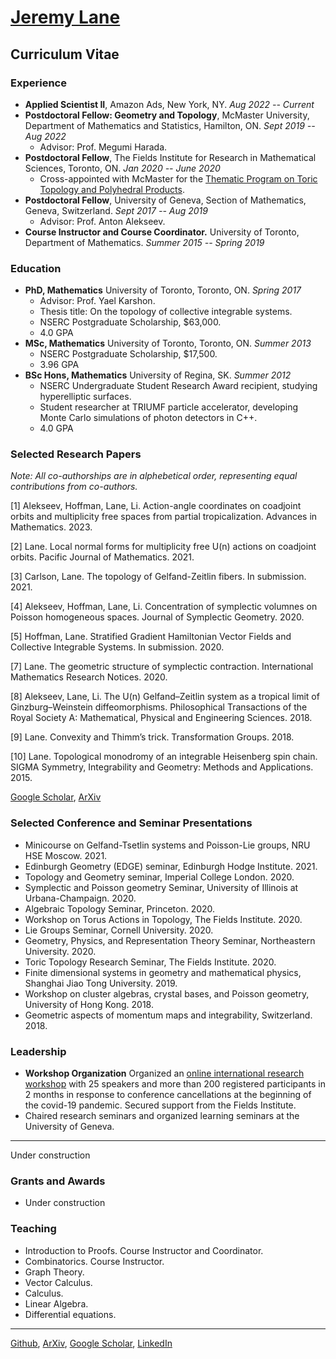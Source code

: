 # [Jeremy Lane](https://lanej5.github.io/)


## Curriculum Vitae


### Experience

- **Applied Scientist II**, Amazon Ads, New York, NY. *Aug 2022 -- Current*
- **Postdoctoral Fellow: Geometry and Topology**, McMaster University, Department of Mathematics and Statistics, Hamilton, ON. *Sept 2019 -- Aug 2022*
    - Advisor: Prof. Megumi Harada.
- **Postdoctoral Fellow**, The Fields Institute for Research in Mathematical Sciences, Toronto, ON. *Jan 2020 -- June 2020*
    - Cross-appointed with McMaster for the [Thematic Program on Toric Topology and Polyhedral Products](http://www.fields.utoronto.ca/activities/19-20/toric).
- **Postdoctoral Fellow**, University of Geneva, Section of Mathematics, Geneva, Switzerland. *Sept 2017 -- Aug 2019*
    - Advisor: Prof. Anton Alekseev.
- **Course Instructor and Course Coordinator.** University of Toronto, Department of Mathematics. *Summer 2015 -- Spring 2019*

### Education

- **PhD, Mathematics** University of Toronto, Toronto, ON. *Spring 2017*
    - Advisor: Prof. Yael Karshon. 
    - Thesis title: On the topology of collective integrable systems.
    - NSERC Postgraduate Scholarship, $63,000.
    - 4.0 GPA
- **MSc, Mathematics** University of Toronto, Toronto, ON. *Summer 2013*
    - NSERC Postgraduate Scholarship, $17,500.
    - 3.96 GPA
- **BSc Hons, Mathematics** University of Regina, SK. *Summer 2012*
    - NSERC Undergraduate Student Research Award recipient, studying hyperelliptic surfaces.
    - Student researcher at TRIUMF particle accelerator, developing Monte Carlo simulations of photon detectors in C++.
    - 4.0 GPA

### Selected Research Papers

*Note: All co-authorships are in alphebetical order, representing equal contributions from co-authors.*

[1] Alekseev, Hoffman, Lane, Li. Action-angle coordinates on coadjoint orbits and multiplicity free spaces from partial tropicalization. Advances in Mathematics. 2023.

[2] Lane. Local normal forms for multiplicity free U(n) actions on coadjoint orbits. Pacific Journal of Mathematics. 2021.

[3] Carlson, Lane. The topology of Gelfand-Zeitlin fibers. In submission. 2021. 

[4] Alekseev, Hoffman, Lane, Li. Concentration of symplectic volumnes on Poisson homogeneous spaces. Journal of Symplectic Geometry. 2020.

[5] Hoffman, Lane. Stratified Gradient Hamiltonian Vector Fields and Collective Integrable Systems. In submission.
2020.

[7] Lane. The geometric structure of symplectic contraction. International Mathematics Research Notices. 2020.

[8] Alekseev, Lane, Li. The U(n) Gelfand–Zeitlin system as a tropical limit of Ginzburg–Weinstein diffeomorphisms. Philosophical Transactions of the Royal Society A: Mathematical, Physical and Engineering Sciences. 2018.

[9] Lane. Convexity and Thimm’s trick. Transformation Groups. 2018.

[10] Lane. Topological monodromy of an integrable Heisenberg spin chain. SIGMA Symmetry, Integrability and Geometry: Methods and Applications. 2015.

[Google Scholar](https://scholar.google.ca/citations?user=atcyxVwAAAAJ&hl=en), [ArXiv](https://arxiv.org/a/lane_j_2.html)


### Selected Conference and Seminar Presentations

- Minicourse on Gelfand-Tsetlin systems and Poisson-Lie groups, NRU HSE Moscow. 2021.
- Edinburgh Geometry (EDGE) seminar, Edinburgh Hodge Institute. 2021. 
- Topology and Geometry seminar, Imperial College London. 2020. 
- Symplectic and Poisson geometry Seminar, University of Illinois at Urbana-Champaign. 2020. 
- Algebraic Topology Seminar, Princeton. 2020.
- Workshop on Torus Actions in Topology, The Fields Institute. 2020.
- Lie Groups Seminar,  Cornell University. 2020.
- Geometry, Physics, and Representation Theory Seminar, Northeastern University. 2020.
- Toric Topology Research Seminar, The Fields Institute. 2020.
- Finite dimensional systems in geometry and mathematical physics, Shanghai Jiao Tong University. 2019.
- Workshop on cluster algebras, crystal bases, and Poisson geometry, University of Hong Kong. 2018.
- Geometric aspects of momentum maps and integrability, Switzerland. 2018.

### Leadership

- **Workshop Organization** Organized an [online international research workshop](http://www.fields.utoronto.ca/activities/19-20/lie-theory) with 25 speakers and more than 200 registered
participants in 2 months in response to conference cancellations at the beginning of the covid-19 pandemic. Secured support from the Fields Institute. 
- Chaired research seminars and organized learning seminars at the University of Geneva.

---

Under construction

### Grants and Awards

- Under construction

### Teaching

- Introduction to Proofs. Course Instructor and Coordinator. 
- Combinatorics. Course Instructor.
- Graph Theory.
- Vector Calculus. 
- Calculus.
- Linear Algebra. 
- Differential equations.

---

[Github](https://github.com/lanej5), [ArXiv](https://arxiv.org/a/lane_j_2.html), [Google Scholar](https://scholar.google.ca/citations?user=atcyxVwAAAAJ&hl=en), [LinkedIn](https://linkedin.com/in/lanej5)

